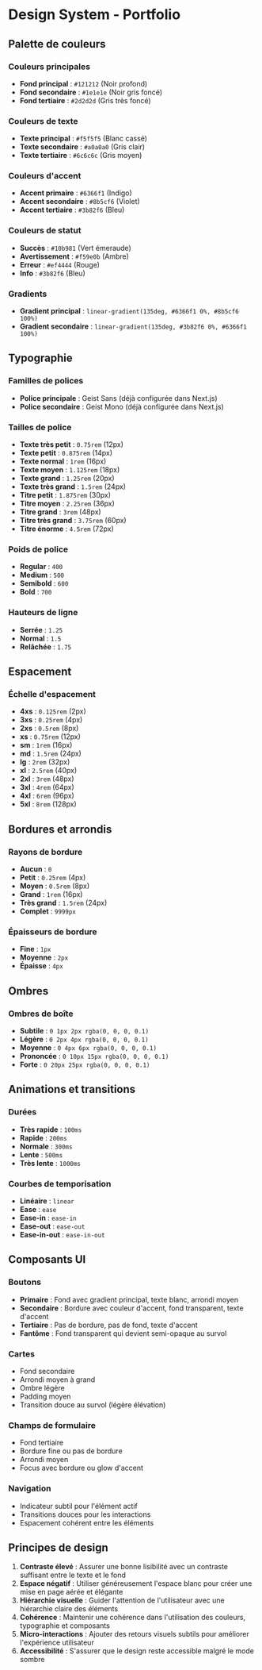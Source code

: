 # Design System - Portfolio

## Palette de couleurs

### Couleurs principales
- **Fond principal** : `#121212` (Noir profond)
- **Fond secondaire** : `#1e1e1e` (Noir gris foncé)
- **Fond tertiaire** : `#2d2d2d` (Gris très foncé)

### Couleurs de texte
- **Texte principal** : `#f5f5f5` (Blanc cassé)
- **Texte secondaire** : `#a0a0a0` (Gris clair)
- **Texte tertiaire** : `#6c6c6c` (Gris moyen)

### Couleurs d'accent
- **Accent primaire** : `#6366f1` (Indigo)
- **Accent secondaire** : `#8b5cf6` (Violet)
- **Accent tertiaire** : `#3b82f6` (Bleu)

### Couleurs de statut
- **Succès** : `#10b981` (Vert émeraude)
- **Avertissement** : `#f59e0b` (Ambre)
- **Erreur** : `#ef4444` (Rouge)
- **Info** : `#3b82f6` (Bleu)

### Gradients
- **Gradient principal** : `linear-gradient(135deg, #6366f1 0%, #8b5cf6 100%)`
- **Gradient secondaire** : `linear-gradient(135deg, #3b82f6 0%, #6366f1 100%)`

## Typographie

### Familles de polices
- **Police principale** : Geist Sans (déjà configurée dans Next.js)
- **Police secondaire** : Geist Mono (déjà configurée dans Next.js)

### Tailles de police
- **Texte très petit** : `0.75rem` (12px)
- **Texte petit** : `0.875rem` (14px)
- **Texte normal** : `1rem` (16px)
- **Texte moyen** : `1.125rem` (18px)
- **Texte grand** : `1.25rem` (20px)
- **Texte très grand** : `1.5rem` (24px)
- **Titre petit** : `1.875rem` (30px)
- **Titre moyen** : `2.25rem` (36px)
- **Titre grand** : `3rem` (48px)
- **Titre très grand** : `3.75rem` (60px)
- **Titre énorme** : `4.5rem` (72px)

### Poids de police
- **Regular** : `400`
- **Medium** : `500`
- **Semibold** : `600`
- **Bold** : `700`

### Hauteurs de ligne
- **Serrée** : `1.25`
- **Normal** : `1.5`
- **Relâchée** : `1.75`

## Espacement

### Échelle d'espacement
- **4xs** : `0.125rem` (2px)
- **3xs** : `0.25rem` (4px)
- **2xs** : `0.5rem` (8px)
- **xs** : `0.75rem` (12px)
- **sm** : `1rem` (16px)
- **md** : `1.5rem` (24px)
- **lg** : `2rem` (32px)
- **xl** : `2.5rem` (40px)
- **2xl** : `3rem` (48px)
- **3xl** : `4rem` (64px)
- **4xl** : `6rem` (96px)
- **5xl** : `8rem` (128px)

## Bordures et arrondis

### Rayons de bordure
- **Aucun** : `0`
- **Petit** : `0.25rem` (4px)
- **Moyen** : `0.5rem` (8px)
- **Grand** : `1rem` (16px)
- **Très grand** : `1.5rem` (24px)
- **Complet** : `9999px`

### Épaisseurs de bordure
- **Fine** : `1px`
- **Moyenne** : `2px`
- **Épaisse** : `4px`

## Ombres

### Ombres de boîte
- **Subtile** : `0 1px 2px rgba(0, 0, 0, 0.1)`
- **Légère** : `0 2px 4px rgba(0, 0, 0, 0.1)`
- **Moyenne** : `0 4px 6px rgba(0, 0, 0, 0.1)`
- **Prononcée** : `0 10px 15px rgba(0, 0, 0, 0.1)`
- **Forte** : `0 20px 25px rgba(0, 0, 0, 0.1)`

## Animations et transitions

### Durées
- **Très rapide** : `100ms`
- **Rapide** : `200ms`
- **Normale** : `300ms`
- **Lente** : `500ms`
- **Très lente** : `1000ms`

### Courbes de temporisation
- **Linéaire** : `linear`
- **Ease** : `ease`
- **Ease-in** : `ease-in`
- **Ease-out** : `ease-out`
- **Ease-in-out** : `ease-in-out`

## Composants UI

### Boutons
- **Primaire** : Fond avec gradient principal, texte blanc, arrondi moyen
- **Secondaire** : Bordure avec couleur d'accent, fond transparent, texte d'accent
- **Tertiaire** : Pas de bordure, pas de fond, texte d'accent
- **Fantôme** : Fond transparent qui devient semi-opaque au survol

### Cartes
- Fond secondaire
- Arrondi moyen à grand
- Ombre légère
- Padding moyen
- Transition douce au survol (légère élévation)

### Champs de formulaire
- Fond tertiaire
- Bordure fine ou pas de bordure
- Arrondi moyen
- Focus avec bordure ou glow d'accent

### Navigation
- Indicateur subtil pour l'élément actif
- Transitions douces pour les interactions
- Espacement cohérent entre les éléments

## Principes de design

1. **Contraste élevé** : Assurer une bonne lisibilité avec un contraste suffisant entre le texte et le fond
2. **Espace négatif** : Utiliser généreusement l'espace blanc pour créer une mise en page aérée et élégante
3. **Hiérarchie visuelle** : Guider l'attention de l'utilisateur avec une hiérarchie claire des éléments
4. **Cohérence** : Maintenir une cohérence dans l'utilisation des couleurs, typographie et composants
5. **Micro-interactions** : Ajouter des retours visuels subtils pour améliorer l'expérience utilisateur
6. **Accessibilité** : S'assurer que le design reste accessible malgré le mode sombre

